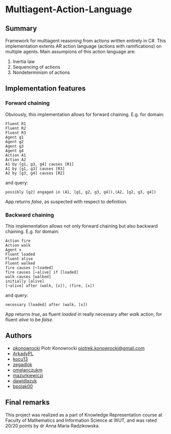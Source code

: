 ﻿# Multiagent-Action-Language


## Summary
Framework for multiagent reasoning from actions written entirely in C#. This implementation extents AR action language (actions with ramifications) on multiple agents. Main assumpions of this action language are:
1. Inertia law
2. Sequencing of actions
3. Nondeterminism of actions

## Implementation features
### Forward chaining
Obviously, this implementation allows for forward chaining. E.g. for domain:
```
Fluent R1
Fluent R2
Fluent R3
Agent g1
Agent g2
Agent g3
Agent g4
Action A1
Action A2
A1 by [g1, g3, g4] causes [R1]
A1 by [g1, g3] causes [R3]
A2 by [g3, g4] causes [R2]
```
and query:
```
possibly [g2] engaged in (A1, [g1, g2, g3, g4]),(A2, [g2, g3, g4])
```
App returns *false*, as suspected with respect to definition.

### Backward chaining
This implementation allows not only forward chaining but also backward chaining. E.g. for domain:
```
Action fire
Action walk
Agent x
Fluent loaded
Fluent alive
Fluent walked
fire causes [~loaded] 
fire causes [~alive] if [loaded] 
walk causes [walked]
initially [alive] 
[~alive] after (walk, [x]), (fire, [x])
```
and query:
```
necessary [loaded] after (walk, [x])
```
App returns *true*, as fluent *loaded* in really necessary after *walk* action, for fluent *alive* to be *false*. 

## Authors
* [pkonowrocki](github.com/pkonowrocki) Piotr Konowrocki <piotrek.konowrocki@gmail.com>
* [ArkadyPL](github.com/ArkadyPL)
* [kocu13](github.com/kocu13)
* [zegadlok](github.com/zegadlok)
* [omelanczukm](github.com/omelanczukm)
* [mazurkiewiczj](github.com/mazurkiewiczj)
* [dawidlazuk](github.com/dawidlazuk)
* [bpolak00](github.com/bpolak00)

## Final remarks
This project was realized as a part of Knowledge Representation course at Faculty of Mathematics and Information Science at WUT, and was rated 20/20 points by dr Anna Maria Radzikowska.
